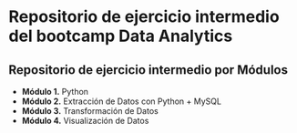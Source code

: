 # Repositorio de ejercicio intermedio del bootcamp Data Analytics

## Repositorio de ejercicio intermedio por Módulos

- **Módulo 1.** Python
- **Módulo 2.** Extracción de Datos con Python + MySQL
- **Módulo 3.** Transformación de Datos
- **Módulo 4.** Visualización de Datos
